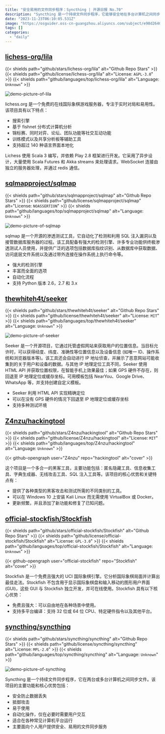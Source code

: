 ```yaml
---
title: "安全易用的文件同步程序：Syncthing | 开源日报 No.70"
description: "Syncthing 是一个持续文件同步程序，它能够安全地在多台计算机之间同步文件。它具有多种核心优势，包括安全防止数据丢失、抵御攻击、易于使用、自动化操作以及适用于各种常见计算机平台。Syncthing 主要面向个人用户，为他们提供安全、易用的文件同步服务。无论您是在家还是在办公室，Syncthing 都能帮助您轻松地同步和备份文件，确保您的数据始终安全可靠。"
date: "2023-11-23T06:10:05.531Z"
image: "https://osguider.oss-cn-guangzhou.aliyuncs.com/subject/e98d2640443b886701874439d17c5e2b.png"
tags: []
categories:
  - "daily"
---
```


## [lichess-org/lila](https://github.com/lichess-org/lila)

{{< shields path="github/stars/lichess-org/lila" alt="Github Repo Stars" >}} {{< shields path="github/license/lichess-org/lila" alt="License: `AGPL-3.0`" >}} {{< shields path="github/languages/top/lichess-org/lila" alt="Language: `Unknown`" >}}

![demo-picture-of-lila](https://picgo-daily.oss-cn-guangzhou.aliyuncs.com/picgo-daily/2023/90208be59b030ee26b7ed367b7623bca.png)

lichess.org 是一个免费的在线国际象棋游戏服务器，专注于实时对局和易用性。该项目具有以下特点：

- 搜索引擎
- 基于 fishnet 分布式计算机分析
- 锦标赛、同时对弈、论坛、团队功能等社交互动功能
- 训练模式以及共享分析板等辅助工具
- 支持超过 140 种语言界面本地化

Lichess 使用 Scala 3 编写，并依赖 Play 2.8 框架进行开发。它采用了异步设计，大量使用 Scala Futures 和 Akka streams 来处理请求。WebSocket 连接由独立的服务器处理，并通过 redis 通信。
  
## [sqlmapproject/sqlmap](https://github.com/sqlmapproject/sqlmap)

{{< shields path="github/stars/sqlmapproject/sqlmap" alt="Github Repo Stars" >}} {{< shields path="github/license/sqlmapproject/sqlmap" alt="License: `NOASSERTION`" >}} {{< shields path="github/languages/top/sqlmapproject/sqlmap" alt="Language: `Unknown`" >}}

![demo-picture-of-sqlmap](https://osguider.oss-cn-guangzhou.aliyuncs.com/subject/4a747b494d366d9c451a32258cfa9cc9.png)

sqlmap 是一个开源的渗透测试工具，它自动化了检测和利用 SQL 注入漏洞以及接管数据库服务器的过程。该工具配备有强大的检测引擎、许多专业功能供终极渗透测试人员使用，并提供广泛的选项包括数据库指纹识别、从数据库中获取数据、访问底层文件系统以及通过带外连接在操作系统上执行命令等。

- 强大的检测引擎
- 丰富而全面的选项
- 自动化流程
- 支持 Python 版本 2.6，2.7 和 3.x
  
## [thewhiteh4t/seeker](https://github.com/thewhiteh4t/seeker)

{{< shields path="github/stars/thewhiteh4t/seeker" alt="Github Repo Stars" >}} {{< shields path="github/license/thewhiteh4t/seeker" alt="License: `MIT`" >}} {{< shields path="github/languages/top/thewhiteh4t/seeker" alt="Language: `Unknown`" >}}

![demo-picture-of-seeker](https://picgo-daily.oss-cn-guangzhou.aliyuncs.com/picgo-daily/2023/9bdd998ce9f06e3595effd869bc454d8.png)

Seeker 是一个开源项目，它通过托管虚假网站来获取用户的位置信息。当目标允许时，可以获得经度、纬度、准确性等位置信息以及设备信息 (如唯一 ID、操作系统和浏览器版本等)。该工具还会自动进行 IP 地址侦查，并展示了恶意网站可能收集到的关于用户和设备的数据。与其他 IP 地理定位工具不同，Seeker 使用 HTML API 并获取位置权限，在智能手机上效果最佳；如果 GPS 硬件不存在，则回退至 IP 地理定位或缓存坐标。可用模板包括 NearYou、Google Drive、WhatsApp 等，并支持创建自定义模板。

- Seeker 利用 HTML API 实现精确定位
- 可以在没有 GPS 硬件的情况下回退至 IP 地理定位或缓存坐标
- 支持多种测试环境
  
## [Z4nzu/hackingtool](https://github.com/Z4nzu/hackingtool)

{{< shields path="github/stars/Z4nzu/hackingtool" alt="Github Repo Stars" >}} {{< shields path="github/license/Z4nzu/hackingtool" alt="License: `MIT`" >}} {{< shields path="github/languages/top/Z4nzu/hackingtool" alt="Language: `Unknown`" >}}

{{< github-opengraph user="Z4nzu" repo="hackingtool" alt="cover" >}}

这个项目是一个多合一的黑客工具，主要功能包括：匿名隐藏工具、信息收集工具、字典生成器、无线攻击工具、SQL 注入工具等。该项目的核心优势和关键特点有：

- 提供了各种类型的黑客攻击和测试所需的不同类别的工具。
- 可以在 Windows 10 上安装 Kali Linux 而无需使用 VirtualBox 或 Docker。
- 更新频繁，并且添加了新功能和修复了已知问题。

## [official-stockfish/Stockfish](https://github.com/official-stockfish/Stockfish)

{{< shields path="github/stars/official-stockfish/Stockfish" alt="Github Repo Stars" >}} {{< shields path="github/license/official-stockfish/Stockfish" alt="License: `GPL-3.0`" >}} {{< shields path="github/languages/top/official-stockfish/Stockfish" alt="Language: `Unknown`" >}}

{{< github-opengraph user="official-stockfish" repo="Stockfish" alt="cover" >}}

Stockfish 是一个免费且强大的 UCI 国际象棋引擎。它分析国际象棋局面并计算出最佳走法。Stockfish 不包含用于显示国际象棋盘和输入移动的图形用户界面 (GUI)，这些 GUI 与 Stockfish 独立开发，并可在线使用。Stockfish 具有以下核心优势：

- 免费且强大：可以自由地在各种场景中使用。
- 支持多平台编译：支持 32 位或 64 位 CPU、特定硬件指令以及其他平台。
  
## [syncthing/syncthing](https://github.com/syncthing/syncthing)

{{< shields path="github/stars/syncthing/syncthing" alt="Github Repo Stars" >}} {{< shields path="github/license/syncthing/syncthing" alt="License: `MPL-2.0`" >}} {{< shields path="github/languages/top/syncthing/syncthing" alt="Language: `Unknown`" >}}

![demo-picture-of-syncthing](https://picgo-daily.oss-cn-guangzhou.aliyuncs.com/picgo-daily/2023/83c74b1bf1b1a379236e7d616f0d49a0.png)

Syncthing 是一个持续文件同步程序，它在两台或多台计算机之间同步文件。该项目的主要功能和核心优势包括：

- 安全防止数据丢失
- 抵御攻击
- 易于使用
- 自动化操作，仅在必要时需要用户交互
- 适合在各种常见计算机平台运行
- 主要面向个人用户提供安全、易用的文件同步服务
  
